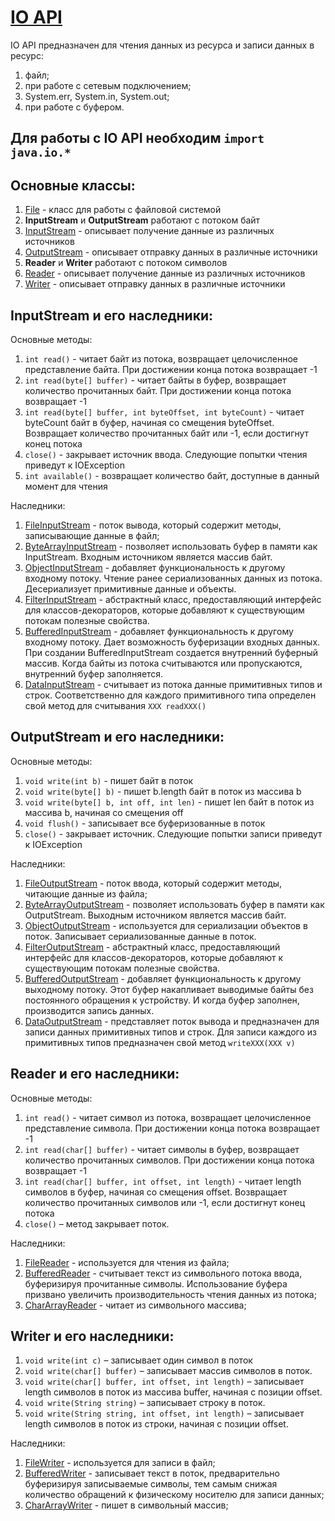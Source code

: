 # [IO API](https://docs.oracle.com/en/java/javase/17/docs/api/java.base/java/io/package-summary.html)

IO API предназначен для чтения данных из ресурса и записи данных в ресурс:
1. файл;
2. при работе с сетевым подключением;
3. System.err, System.in, System.out;
4. при работе с буфером.

## Для работы с IO API необходим `import  java.io.*`

## Основные классы:
1. [File](https://docs.oracle.com/en/java/javase/17/docs/api/java.base/java/io/File.html) - класс для работы с файловой системой
2. <b>InputStream</b> и <b>OutputStream</b> работают с потоком байт
3. [InputStream](https://docs.oracle.com/en/java/javase/17/docs/api/java.base/java/io/InputStream.html) - описывает получение данные из различных источников
4. [OutputStream](https://docs.oracle.com/en/java/javase/17/docs/api/java.base/java/io/OutputStream.html) - описывает отправку данных в различные источники
5. <b>Reader</b> и <b>Writer</b> работают с потоком символов
6. [Reader](https://docs.oracle.com/en/java/javase/17/docs/api/java.base/java/io/Reader.html) - описывает получение данные из различных источников
7. [Writer](https://docs.oracle.com/en/java/javase/17/docs/api/java.base/java/io/Writer.html) - описывает отправку данных в различные источники

## InputStream и его наследники:
Основные методы:
1. `int read()` - читает байт из потока, возвращает целочисленное представление байта. При достижении конца потока возвращает -1
2. `int read(byte[] buffer)` - читает байты в буфер, возвращает количество прочитанных байт. При достижении конца потока возвращает -1
3. `int read(byte[] buffer, int byteOffset, int byteCount)` - читает byteCount байт в буфер, начиная со смещения byteOffset. Возвращает количество прочитанных байт или -1, если достигнут конец потока
4. `close()` - закрывает источник ввода. Следующие попытки чтения приведут к IOException
5. `int available()` - возвращает количество байт, доступные в данный момент для чтения

Наследники:
1. [FileInputStream](https://docs.oracle.com/en/java/javase/17/docs/api/java.base/java/io/FileInputStream.html) - 
   поток вывода, который содержит методы, записывающие данные в файл;
2. [ByteArrayInputStream](https://docs.oracle.com/en/java/javase/17/docs/api/java.base/java/io/ByteArrayInputStream.html) -
   позволяет использовать буфер в памяти как InputStream. Входным источником является массив байт.
3. [ObjectInputStream](https://docs.oracle.com/en/java/javase/17/docs/api/java.base/java/io/ObjectInputStream.html) -
   добавляет функциональность к другому входному потоку. Чтение ранее сериализованных данных из потока. Десериализует примитивные данные и объекты.
4. [FilterInputStream](https://docs.oracle.com/en/java/javase/17/docs/api/java.base/java/io/FilterInputStream.html) -
   абстрактный класс, предоставляющий интерфейс для классов-декораторов, которые добавляют к существующим потокам полезные свойства.
5. [BufferedInputStream](https://docs.oracle.com/en/java/javase/17/docs/api/java.base/java/io/BufferedInputStream.html) -
   добавляет функциональность к другому входному потоку. Дает возможность буферизации входных данных.  
   При создании BufferedInputStream создается внутренний буферный массив. Когда байты из потока считываются или пропускаются, внутренний буфер заполняется.
6. [DataInputStream](https://docs.oracle.com/en/java/javase/17/docs/api/java.base/java/io/DataInputStream.html) -
   считывает из потока данные примитивных типов и строк. 
   Соответственно для каждого примитивного типа определен свой метод для считывания `XXX readXXX()`
   
## OutputStream и его наследники:
Основные методы:
1. `void write(int b)` - пишет байт в поток
2. `void write(byte[] b)` - пишет b.length байт в поток из массива b
3. `void write(byte[] b, int off, int len)` - пишет len байт в поток из массива b, начиная со смещения off
4. `void flush()` - записывает все буферизованные в поток
5. `close()` - закрывает источник. Следующие попытки записи приведут к IOException

Наследники:
1. [FileOutputStream](https://docs.oracle.com/en/java/javase/17/docs/api/java.base/java/io/FileOutputStream.html) -
   поток ввода, который содержит методы, читающие данные из файла;
2. [ByteArrayOutputStream](https://docs.oracle.com/en/java/javase/17/docs/api/java.base/java/io/ByteArrayOutputStream.html) -
   позволяет использовать буфер в памяти как OutputStream. Выходным источником является массив байт.
3. [ObjectOutputStream](https://docs.oracle.com/en/java/javase/17/docs/api/java.base/java/io/ObjectOutputStream.html) -
   используется для сериализации объектов в поток. Записывает сериализованные данные в поток.
4. [FilterOutputStream](https://docs.oracle.com/en/java/javase/17/docs/api/java.base/java/io/FilterOutputStream.html) -
   абстрактный класс, предоставляющий интерфейс для классов-декораторов, которые добавляют к существующим потокам полезные свойства.
5. [BufferedOutputStream](https://docs.oracle.com/en/java/javase/17/docs/api/java.base/java/io/BufferedOutputStream.html) -
   добавляет функциональность к другому выходному потоку.  Этот буфер накапливает выводимые байты без постоянного обращения к устройству. И когда буфер заполнен, производится запись данных.
6. [DataOutputStream](https://docs.oracle.com/en/java/javase/17/docs/api/java.base/java/io/DataOutputStream.html) -
   представляет поток вывода и предназначен для записи данных примитивных типов и строк. 
   Для записи каждого из примитивных типов предназначен свой метод `writeXXX(XXX v)`

## Reader и его наследники:
Основные методы:
1. `int read()` - читает символ из потока, возвращает целочисленное представление символа. При достижении конца потока возвращает -1
2. `int read(char[] buffer)` - читает символы в буфер, возвращает количество прочитанных символов. При достижении конца потока возвращает -1
3. `int read(char[] buffer, int offset, int length)` - читает length символов в буфер, начиная со смещения offset. Возвращает количество прочитанных символов или -1, если достигнут конец потока
4. `close()` – метод закрывает поток.

Наследники:
1. [FileReader](https://docs.oracle.com/en/java/javase/17/docs/api/java.base/java/io/FileReader.html) -
   используется для чтения из файла;
2. [BufferedReader](https://docs.oracle.com/en/java/javase/17/docs/api/java.base/java/io/BufferedReader.html) -
   считывает текст из символьного потока ввода, буферизируя прочитанные символы. Использование буфера призвано увеличить производительность чтения данных из потока;
3. [CharArrayReader](https://docs.oracle.com/en/java/javase/17/docs/api/java.base/java/io/CharArrayReader.html) -
   читает из символьного массива;
   
## Writer и его наследники:
1. `void write(int c)` – записывает один символ в поток
2. `void write(char[] buffer)` – записывает массив символов в поток.
3. `void write(char[] buffer, int offset, int length)` – записывает length символов в поток из массива buffer, начиная с позиции offset.
4. `void write(String string)` – записывает строку в поток.
5. `void write(String string, int offset, int length)` – записывает length символов в поток из строки, начиная с позиции offset.

Наследники:
1. [FileWriter](https://docs.oracle.com/en/java/javase/17/docs/api/java.base/java/io/FileWriter.html) -
  используется для записи в файл;
2. [BufferedWriter](https://docs.oracle.com/en/java/javase/17/docs/api/java.base/java/io/BufferedWriter.html) -
   записывает текст в поток, предварительно буферизируя записываемые символы, тем самым снижая количество обращений к физическому носителю для записи данных;
3. [CharArrayWriter](https://docs.oracle.com/en/java/javase/17/docs/api/java.base/java/io/CharArrayWriter.html) -
   пишет в символьный массив;

